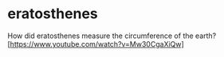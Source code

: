 # eratosthenes
How did eratosthenes measure the circumference of the earth?
[https://www.youtube.com/watch?v=Mw30CgaXiQw]
